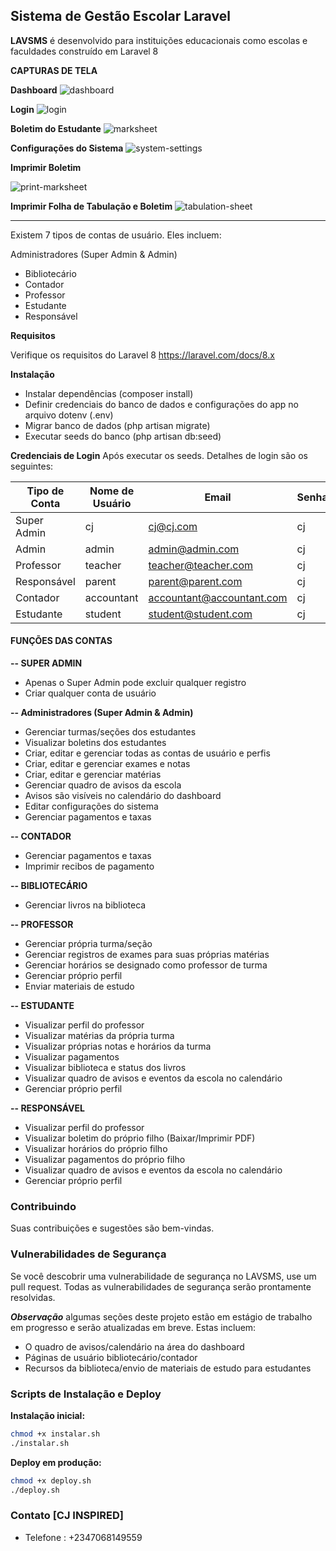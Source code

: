 ## **Sistema de Gestão Escolar Laravel** 

**LAVSMS** é desenvolvido para instituições educacionais como escolas e faculdades construído em Laravel 8

**CAPTURAS DE TELA** 

**Dashboard**
<img src="https://i.ibb.co/D4T0z6T/dashboard.png" alt="dashboard" border="0">

**Login**
<img src="https://i.ibb.co/Rh1Bfwk/login.png" alt="login" border="0">

**Boletim do Estudante**
<img src="https://i.ibb.co/GCgv5ZR/marksheet.png" alt="marksheet" border="0">

**Configurações do Sistema**
<img src="https://i.ibb.co/Kmrhw69/system-settings.png" alt="system-settings" border="0">

**Imprimir Boletim**
<div style="clear: both"> </div>
<img src="https://i.ibb.co/5c1GHCj/capture-20210530-115521-crop.png" alt="print-marksheet">

**Imprimir Folha de Tabulação e Boletim**
<img src="https://i.ibb.co/QmscPfn/capture-20210530-115802.png" alt="tabulation-sheet" border="0">

<hr />  

Existem 7 tipos de contas de usuário. Eles incluem:
 
Administradores (Super Admin & Admin)
- Bibliotecário
- Contador
- Professor
- Estudante
- Responsável

**Requisitos** 

Verifique os requisitos do Laravel 8 https://laravel.com/docs/8.x

**Instalação**
- Instalar dependências (composer install)
- Definir credenciais do banco de dados e configurações do app no arquivo dotenv (.env)
- Migrar banco de dados (php artisan migrate)
- Executar seeds do banco (php artisan db:seed)

**Credenciais de Login**
Após executar os seeds. Detalhes de login são os seguintes:

| Tipo de Conta | Nome de Usuário | Email | Senha |
| ------------- | --------------- | ----- | ----- |
| Super Admin | cj | cj@cj.com | cj |
| Admin | admin | admin@admin.com | cj |
| Professor | teacher | teacher@teacher.com | cj |
| Responsável | parent | parent@parent.com | cj |
| Contador | accountant | accountant@accountant.com | cj |
| Estudante | student | student@student.com | cj |

#### **FUNÇÕES DAS CONTAS** 

**-- SUPER ADMIN**
- Apenas o Super Admin pode excluir qualquer registro
- Criar qualquer conta de usuário
 
**-- Administradores (Super Admin & Admin)**

- Gerenciar turmas/seções dos estudantes
- Visualizar boletins dos estudantes
- Criar, editar e gerenciar todas as contas de usuário e perfis
- Criar, editar e gerenciar exames e notas
- Criar, editar e gerenciar matérias
- Gerenciar quadro de avisos da escola
- Avisos são visíveis no calendário do dashboard
- Editar configurações do sistema
- Gerenciar pagamentos e taxas

**-- CONTADOR**
- Gerenciar pagamentos e taxas
- Imprimir recibos de pagamento

**-- BIBLIOTECÁRIO**
- Gerenciar livros na biblioteca

**-- PROFESSOR**
- Gerenciar própria turma/seção
- Gerenciar registros de exames para suas próprias matérias
- Gerenciar horários se designado como professor de turma
- Gerenciar próprio perfil
- Enviar materiais de estudo

**-- ESTUDANTE**
- Visualizar perfil do professor
- Visualizar matérias da própria turma
- Visualizar próprias notas e horários da turma
- Visualizar pagamentos
- Visualizar biblioteca e status dos livros
- Visualizar quadro de avisos e eventos da escola no calendário
- Gerenciar próprio perfil

**-- RESPONSÁVEL**
- Visualizar perfil do professor
- Visualizar boletim do próprio filho (Baixar/Imprimir PDF)
- Visualizar horários do próprio filho
- Visualizar pagamentos do próprio filho
- Visualizar quadro de avisos e eventos da escola no calendário
- Gerenciar próprio perfil

### **Contribuindo**

Suas contribuições e sugestões são bem-vindas.

### **Vulnerabilidades de Segurança**

Se você descobrir uma vulnerabilidade de segurança no LAVSMS, use um pull request. Todas as vulnerabilidades de segurança serão prontamente resolvidas.

***Observação*** algumas seções deste projeto estão em estágio de trabalho em progresso e serão atualizadas em breve. Estas incluem:

- O quadro de avisos/calendário na área do dashboard
- Páginas de usuário bibliotecário/contador
- Recursos da biblioteca/envio de materiais de estudo para estudantes

### **Scripts de Instalação e Deploy**

**Instalação inicial:**
```bash
chmod +x instalar.sh
./instalar.sh
```

**Deploy em produção:**
```bash
chmod +x deploy.sh
./deploy.sh
```

### **Contato [CJ INSPIRED]**
- Telefone : +2347068149559
